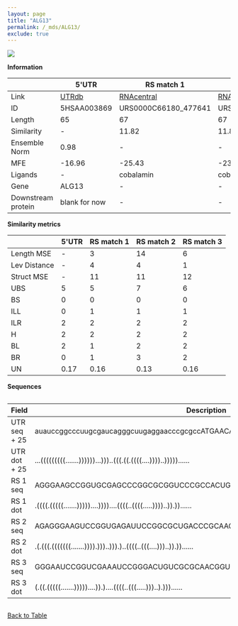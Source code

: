 ```yaml
---
layout: page
title: "ALG13"
permalink: /_mds/ALG13/
exclude: true
---
```




![](../../alns_9.28.22/aln_5HSAA003869_0.995.png?raw=true)


**Information**

| | 5'UTR       | RS match 1   | RS match 2  | RS match 3 |
| ---- | ----------- | ----------- | ----------- | ----------- |
| Link | <a href="http://utrdb.ba.itb.cnr.it/getutr/5HSAA003869/1" target="_blank" rel="noopener noreferrer">UTRdb</a>   | <a href="https://rnacentral.org/rna/URS0000C66180/477641" target="_blank" rel="noopener noreferrer">RNAcentral</a>     |<a href="https://rnacentral.org/rna/URS0000D7E438/1123357" target="_blank" rel="noopener noreferrer">RNAcentral</a>  | <a href="https://rnacentral.org/rna/URS000232FBA7/1203605" target="_blank" rel="noopener noreferrer">RNAcentral</a>   |
| ID | 5HSAA003869     | URS0000C66180_477641     | URS0000D7E438_1123357     | URS000232FBA7_1203605     |
| Length | 65     |  67    | 67   |  64    |
| Similarity | - | 11.82 | 11.87 | 12.23 |
| Ensemble Norm | 0.98 | - | - | - |
| MFE | -16.96 | -25.43 | -23.87 | -15.21 |
| Ligands | - | cobalamin | cobalamin | cobalamin |
| Gene | ALG13 | - | - | - |
| Downstream protein | blank for now    |    -    | -  | - |


**Similarity metrics**

| | 5'UTR       | RS match 1   | RS match 2  | RS match 3 |
| ---- | ----------- | ----------- | ----------- | ----------- |
| Length MSE | - | 3 | 14 | 6 |
| Lev Distance | - | 4 | 4 | 1 |
| Struct MSE | - | 11 | 11 | 12 |
| UBS| 5 | 5 | 7 | 6 |
| BS | 0 | 0 | 0 | 0 |
| ILL | 0 | 1 | 1 | 1 |
| ILR | 2 | 2 | 2 | 2 |
| H | 2 | 2 | 2 | 2 |
| BL | 2 | 1 | 2 | 2 |
| BR | 0 | 1 | 3 | 2 |
| UN | 0.17 | 0.16 | 0.13 | 0.16 |

**Sequences**


<div style="overflow-x:auto;">

<table>
<colgroup>
<col width="30%" />
<col width="70%" />
</colgroup>
<thead>
<tr class="header">
<th>Field</th>
<th>Description</th>
</tr>
</thead>
<tbody>
<tr>
<td markdown="span">UTR seq + 25 </td>
<td markdown="span"> auauccggcccuugcgaucagggcuugaggaacccgcgccATGAACAATCATCAGCTGGAACTGG </td>
</tr>
<tr>
<td markdown="span">UTR dot + 25  </td>
<td markdown="span"> ...(((((((((.......))))))...)))..(((.((.((((....))))..)))))......
</td>
</tr>


<tr>
<td markdown="span">RS 1 seq </td>
<td markdown="span"> AGGGAAGCCGGUGCGAGCCCGGCGCGGUCCCGCCACUGUGACCCCACCUCGGGGGAGCCAGACACCU
</td>
</tr>


<tr>
<td markdown="span">RS 1 dot </td>
<td markdown="span"> .((((.(((((.......)))))....))))....((((..((((.....))))..)).))......
</td>
</tr>


<tr>
<td markdown="span">RS 2 seq </td>
<td markdown="span"> AGAGGGAAGUCCGGUGAGAUUCCGGCGCUGACCCGCAACCGUGAGGCGUGAGCCGAGCCGGGAACCU
</td>
</tr>


<tr>
<td markdown="span">RS 2 dot </td>
<td markdown="span"> .(.(((.(((((((.......)))).)))..))).)..((((..(((....)))..)).))......
</td>
</tr>


<tr>
<td markdown="span">RS 3 seq </td>
<td markdown="span"> GGGAAUCCGGUCGAAAUCCGGGACUGUCGCGCAACGGUGAGGCAUCACGCCAAGUCCGAAAACC
</td>
</tr>


<tr>
<td markdown="span">RS 3 dot </td>
<td markdown="span"> (.((.(((((.......)))))....)).)....((((..(((.....)))..).)))......
</td>
</tr>

</tbody>
</table>


</div>


[Back to Table](../../display)
